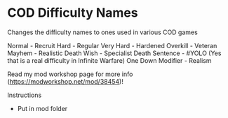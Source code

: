 # COD Difficulty Names

Changes the difficulty names to ones used in various COD games

Normal - Recruit
Hard - Regular
Very Hard - Hardened
Overkill - Veteran
Mayhem - Realistic
Death Wish - Specialist
Death Sentence - #YOLO (Yes that is a real difficulty in Infinite Warfare)
One Down Modifier - Realism

Read my mod workshop page for more info (https://modworkshop.net/mod/38454)!

Instructions
- Put in mod folder
